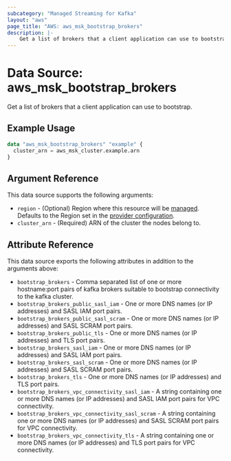 ```yaml
---
subcategory: "Managed Streaming for Kafka"
layout: "aws"
page_title: "AWS: aws_msk_bootstrap_brokers"
description: |-
    Get a list of brokers that a client application can use to bootstrap.
---
```


# Data Source: aws_msk_bootstrap_brokers

Get a list of brokers that a client application can use to bootstrap.

## Example Usage

```terraform
data "aws_msk_bootstrap_brokers" "example" {
  cluster_arn = aws_msk_cluster.example.arn
}
```

## Argument Reference

This data source supports the following arguments:

* `region` - (Optional) Region where this resource will be [managed](https://docs.aws.amazon.com/general/latest/gr/rande.html#regional-endpoints). Defaults to the Region set in the [provider configuration](https://registry.terraform.io/providers/hashicorp/aws/latest/docs#aws-configuration-reference).
* `cluster_arn` - (Required) ARN of the cluster the nodes belong to.

## Attribute Reference

This data source exports the following attributes in addition to the arguments above:

* `bootstrap_brokers` - Comma separated list of one or more hostname:port pairs of kafka brokers suitable to bootstrap connectivity to the kafka cluster.
* `bootstrap_brokers_public_sasl_iam` - One or more DNS names (or IP addresses) and SASL IAM port pairs.
* `bootstrap_brokers_public_sasl_scram` - One or more DNS names (or IP addresses) and SASL SCRAM port pairs.
* `bootstrap_brokers_public_tls` - One or more DNS names (or IP addresses) and TLS port pairs.
* `bootstrap_brokers_sasl_iam` - One or more DNS names (or IP addresses) and SASL IAM port pairs.
* `bootstrap_brokers_sasl_scram` - One or more DNS names (or IP addresses) and SASL SCRAM port pairs.
* `bootstrap_brokers_tls` - One or more DNS names (or IP addresses) and TLS port pairs.
* `bootstrap_brokers_vpc_connectivity_sasl_iam` - A string containing one or more DNS names (or IP addresses) and SASL IAM port pairs for VPC connectivity.
* `bootstrap_brokers_vpc_connectivity_sasl_scram` - A string containing one or more DNS names (or IP addresses) and SASL SCRAM port pairs for VPC connectivity.
* `bootstrap_brokers_vpc_connectivity_tls` - A string containing one or more DNS names (or IP addresses) and TLS port pairs for VPC connectivity.
